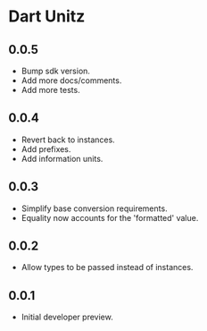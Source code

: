# Dart Unitz

## 0.0.5

- Bump sdk version.
- Add more docs/comments.
- Add more tests.

## 0.0.4

- Revert back to instances.
- Add prefixes.
- Add information units.

## 0.0.3

- Simplify base conversion requirements.
- Equality now accounts for the 'formatted' value.

## 0.0.2

- Allow types to be passed instead of instances.

## 0.0.1

- Initial developer preview.

